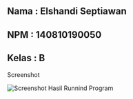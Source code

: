 ## Nama : Elshandi Septiawan

## NPM : 140810190050

## Kelas : B

Screenshot

![Screenshot Hasil Runnind Program](/shiftcipher/ss.png)
